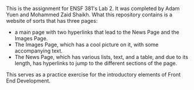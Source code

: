 This is the assignment for ENSF 381's Lab 2. It was completed by Adam Yuen and Mohammed Zaid Shaikh.
What this repository contains is a website of sorts that has three pages: 
- a main page with two hyperlinks that lead to the News Page and the Images Page.
- The Images Page, which has a cool picture on it, with some accompanying text.
- The News Page, which has various lists, text, and a table, and due to its length, has hyperlinks to jump to the different sections of the page.

This serves as a practice exercise for the introductory elements of Front End Development. 